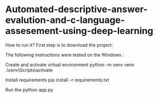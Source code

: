 # Automated-descriptive-answer-evalution-and-c-language-assesement-using-deep-learning

How to run it?
First step is to download the project:

The following instructions were tested on the Windows :

Create and activate virtual environment
python -m venv venv
.\venv\Scripts\activate

Install requirements
pip install  -r requirements.txt

Run the
python app.py
